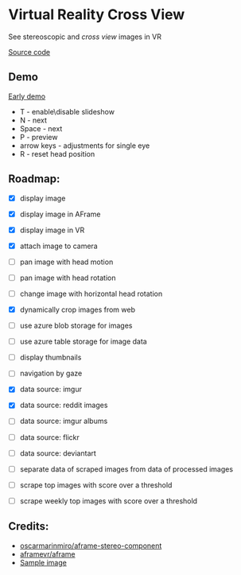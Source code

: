 # Virtual Reality Cross View
See stereoscopic and *cross view* images in VR

[Source code](https://github.com/AmadeusW/vr-stereoscopy/)

## Demo
[Early demo](http://amadeusw.com/vr-stereoscopy/webui/)

* T - enable\disable slideshow
* N - next
* Space - next
* P - preview
* arrow keys - adjustments for single eye
* R - reset head position

## Roadmap:
- [x] display image
- [x] display image in AFrame
- [x] display image in VR
- [x] attach image to camera
- [ ] pan image with head motion
- [ ] pan image with head rotation
- [ ] change image with horizontal head rotation
- [x] dynamically crop images from web
- [ ] use azure blob storage for images
- [ ] use azure table storage for image data
- [ ] display thumbnails
- [ ] navigation by gaze
- [x] data source: imgur
- [x] data source: reddit images
- [ ] data source: imgur albums
- [ ] data source: flickr
- [ ] data source: deviantart
- [ ] separate data of scraped images from data of processed images
- [ ] scrape top images with score over a threshold
- [ ] scrape weekly top images with score over a threshold


## Credits:
- [oscarmarinmiro/aframe-stereo-component](https://github.com/oscarmarinmiro/aframe-stereo-component)
- [aframevr/aframe](https://github.com/aframevr/aframe)
- [Sample image](http://zour.deviantart.com/art/Parish-church-St-Georg-3D-Cross-Eye-HDR-293463757)